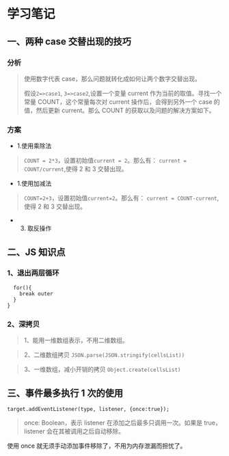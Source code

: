 # 学习笔记

## 一、两种 case 交替出现的技巧

### 分析

> 使用数字代表 case，那么问题就转化成如何让两个数字交替出现。
>
> 假设`2=>case1`, `3=>case2`,设置一个变量 current 作为当前的取值。寻找一个常量 COUNT，这个常量每次对 current 操作后，会得到另外一个 case 的值，然后更新 current。那么 COUNT 的获取以及问题的解决方案如下。

### 方案

- 1.使用乘除法

> `COUNT = 2*3`，设置初始值`current = 2`。那么有：
> `current = COUNT/current`,使得 2 和 3 交替出现。

- 1.使用加减法

> `COUNT=2+3`，设置初始值`current=2`。那么有：
> `current = COUNT-current`,使得 2 和 3 交替出现。

- 3. 取反操作

## 二、JS 知识点

### 1、退出两层循环

```outer:for(){
  for(){
    break outer
  }
}
```

### 2、深拷贝

> 1、能用一维数组表示，不用二维数组。

> 2、二维数组拷贝 `JSON.parse(JSON.stringify(cellsList))`

> 3、一维数组，减小开销的拷贝 `Object.create(cellsList)`

## 三、事件最多执行 1 次的使用

`target.addEventListener(type, listener, {once:true});`

> once: Boolean，表示 listener 在添加之后最多只调用一次。如果是 true， listener 会在其被调用之后自动移除。

使用 once 就无须手动添加事件移除了，不用为内存泄漏而担忧了。
